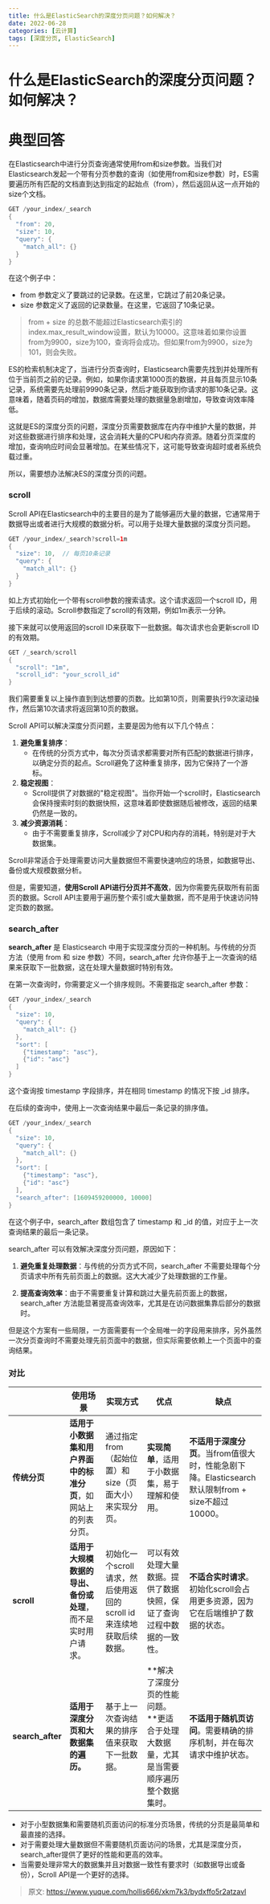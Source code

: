 ```yaml
---
title: 什么是ElasticSearch的深度分页问题？如何解决？
date: 2022-06-28
categories: [云计算]
tags: [深度分页, ElasticSearch]
---
```

# 什么是ElasticSearch的深度分页问题？如何解决？

# 典型回答


在Elasticsearch中进行分页查询通常使用from和size参数。当我们对Elasticsearch发起一个带有分页参数的查询（如使用from和size参数）时，ES需要遍历所有匹配的文档直到达到指定的起始点（from），然后返回从这一点开始的size个文档。



```java
GET /your_index/_search
{
  "from": 20,
  "size": 10,
  "query": {
    "match_all": {}
  }
}

```



在这个例子中：

+ from 参数定义了要跳过的记录数。在这里，它跳过了前20条记录。
+ size 参数定义了返回的记录数量。在这里，它返回了10条记录。





> from + size 的总数不能超过Elasticsearch索引的index.max_result_window设置，默认为10000。这意味着如果你设置from为9900，size为100，查询将会成功。但如果from为9900，size为101，则会失败。
>



ES的检索机制决定了，当进行分页查询时，Elasticsearch需要先找到并处理所有位于当前页之前的记录。例如，如果你请求第1000页的数据，并且每页显示10条记录，系统需要先处理前9990条记录，然后才能获取到你请求的那10条记录。这意味着，随着页码的增加，数据库需要处理的数据量急剧增加，导致查询效率降低。



这就是ES的深度分页的问题，深度分页需要数据库在内存中维护大量的数据，并对这些数据进行排序和处理，这会消耗大量的CPU和内存资源。随着分页深度的增加，查询响应时间会显著增加。在某些情况下，这可能导致查询超时或者系统负载过重。



所以，需要想办法解决ES的深度分页的问题。



### scroll


Scroll API在Elasticsearch中的主要目的是为了能够遍历大量的数据，它通常用于数据导出或者进行大规模的数据分析。可以用于处理大量数据的深度分页问题。



```java
GET /your_index/_search?scroll=1m
{
  "size": 10,  // 每页10条记录
  "query": {
    "match_all": {}
  }
}

```



如上方式初始化一个带有scroll参数的搜索请求。这个请求返回一个scroll ID，用于后续的滚动。Scroll参数指定了scroll的有效期，例如1m表示一分钟。



接下来就可以使用返回的scroll ID来获取下一批数据。每次请求也会更新scroll ID的有效期。



```java
GET /_search/scroll
{
  "scroll": "1m",
  "scroll_id": "your_scroll_id"
}
```



我们需要重复以上操作直到到达想要的页数。比如第10页，则需要执行9次滚动操作，然后第10次请求将返回第10页的数据。



Scroll API可以解决深度分页问题，主要是因为他有以下几个特点：

1. **避免重复排序**：
    - 在传统的分页方式中，每次分页请求都需要对所有匹配的数据进行排序，以确定分页的起点。Scroll避免了这种重复排序，因为它保持了一个游标。
2. **稳定视图**：
    - Scroll提供了对数据的"稳定视图"。当你开始一个scroll时，Elasticsearch会保持搜索时刻的数据快照，这意味着即使数据随后被修改，返回的结果仍然是一致的。
3. **减少资源消耗**：
    - 由于不需要重复排序，Scroll减少了对CPU和内存的消耗，特别是对于大数据集。



Scroll非常适合于处理需要访问大量数据但不需要快速响应的场景，如数据导出、备份或大规模数据分析。



但是，需要知道，**使用Scroll API进行分页并不高效**，因为你需要先获取所有前面页的数据。Scroll API主要用于遍历整个索引或大量数据，而不是用于快速访问特定页数的数据。

<font style="color:rgb(55, 65, 81);"></font>

### search_after


**search_after** 是 Elasticsearch 中用于实现深度分页的一种机制。与传统的分页方法（使用 from 和 size 参数）不同，search_after 允许你基于上一次查询的结果来获取下一批数据，这在处理大量数据时特别有效。



在第一次查询时，你需要定义一个排序规则。不需要指定 search_after 参数：



```java
GET /your_index/_search
{
  "size": 10,
  "query": {
    "match_all": {}
  },
  "sort": [
    {"timestamp": "asc"},
    {"id": "asc"}
  ]
}

```



这个查询按 timestamp 字段排序，并在相同 timestamp 的情况下按 _id 排序。



在后续的查询中，使用上一次查询结果中最后一条记录的排序值。



```java
GET /your_index/_search
{
  "size": 10,
  "query": {
    "match_all": {}
  },
  "sort": [
    {"timestamp": "asc"},
    {"id": "asc"}
  ],
  "search_after": [1609459200000, 10000]
}

```



在这个例子中，search_after 数组包含了 timestamp 和 _id 的值，对应于上一次查询结果的最后一条记录。



search_after 可以有效解决深度分页问题，原因如下：

1. **避免重复处理数据**：与传统的分页方式不同，search_after 不需要处理每个分页请求中所有先前页面上的数据。这大大减少了处理数据的工作量。



2. **提高查询效率**：由于不需要重复计算和跳过大量先前页面上的数据，search_after 方法能显著提高查询效率，尤其是在访问数据集靠后部分的数据时。



但是这个方案有一些局限，一方面需要有一个全局唯一的字段用来排序，另外虽然一次分页查询时不需要处理先前页面中的数据，但实际需要依赖上一个页面中的查询结果。



### 对比


| | **使用场景** | **实现方式** | **优点** | **缺点** |
| --- | --- | --- | --- | --- |
| **传统分页** | **适用于小数据集和用户界面中的标准分页**，如网站上的列表分页。 | 通过指定from（起始位置）和size（页面大小）来实现分页。 | **实现简单**，适用于小数据集，易于理解和使用。 | **不适用于深度分页**。当from值很大时，性能急剧下降。Elasticsearch默认限制from + size不超过10000。 |
| **scroll** | **适用于大规模数据的导出、备份或处理**，而不是实时用户请求。 | 初始化一个scroll请求，然后使用返回的scroll id来连续地获取后续数据。 | 可以有效处理大量数据。提供了数据快照，保证了查询过程中数据的一致性。 | **不适合实时请求**。初始化scroll会占用更多资源，因为它在后端维护了数据的状态。 |
| **search_after** | **适用于深度分页和大数据集的遍历。** | 基于上一次查询结果的排序值来获取下一批数据。 | **解决了深度分页的性能问题。**更适合于处理大数据量，尤其是当需要顺序遍历整个数据集时。 | **不适用于随机页访问**。需要精确的排序机制，并在每次请求中维护状态。 |




+ 对于小型数据集和需要随机页面访问的标准分页场景，传统的分页是最简单和最直接的选择。
+ 对于需要处理大量数据但不需要随机页面访问的场景，尤其是深度分页，search_after提供了更好的性能和更高的效率。
+ 当需要处理非常大的数据集并且对数据一致性有要求时（如数据导出或备份），Scroll API是一个更好的选择。



> 原文: <https://www.yuque.com/hollis666/xkm7k3/bydxffo5r2atzavl>